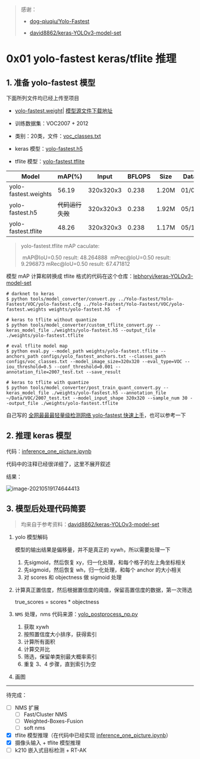 > 感谢：
>
> - [dog-qiuqiu/Yolo-Fastest](https://github.com/dog-qiuqiu/Yolo-Fastest)
>
> - [david8862/keras-YOLOv3-model-set](https://github.com/david8862/keras-YOLOv3-model-set)

# 0x01 yolo-fastest keras/tflite 推理

## 1. 准备 yolo-fastest 模型

下面所列文件均已经上传至项目

- [yolo-fastest.weight](./model/yolo-fastest.weight)| [模型源文件下载地址](https://github.com/dog-qiuqiu/Yolo-Fastest/tree/v0.1/Yolo-Fastest/VOC)

- 训练数据集：VOC2007 + 2012

- 类别：20类，文件：[voc_classes.txt](./configs/voc_classes.txt)
- keras 模型：[yolo-fastest.h5](./model/yolo-fastest.h5)
- tflite 模型：[yolo-fastest.tflite](model/yolo-fastest.tflite)

| Model                | mAP(%)           | Input     | BFLOPS | Size  | Data  |
| -------------------- | ---------------- | --------- | ------ | ----- | ----- |
| yolo-fastest.weights | 56.19            | 320x320x3 | 0.238  | 1.20M | 01/09 |
| yolo-fastest.h5      | ~~代码运行失败~~ | 320x320x3 | 0.238  | 1.92M | 05/19 |
| yolo-fastest.tflite  | 48.26            | 320x320x3 | 0.238  | 1.17M | 05/19 |

> yolo-fastest.tflite mAP caculate:
>
> ​	mAP@IoU=0.50 result: 48.264888
> ​	mPrec@IoU=0.50 result: 9.296873
> ​	mRec@IoU=0.50 result: 67.471812

模型 mAP 计算和转换成 tflite 格式的代码在这个仓库：[lebhoryi/keras-YOLOv3-model-set](https://github.com/Lebhoryi/keras-YOLOv3-model-set)

```shell
# darknet to keras
$ python tools/model_converter/convert.py ../Yolo-Fastest/Yolo-Fastest/VOC/yolo-fastest.cfg ../Yolo-Fastest/Yolo-Fastest/VOC/yolo-fastest.weights weights/yolo-fastest.h5  -f

# keras to tflite without quantize
$ python tools/model_converter/custom_tflite_convert.py --keras_model_file ./weights/yolo-fastest.h5 --output_file ./weights/yolo-fastest.tflite

# eval tflite model map
$ python eval.py --model_path weights/yolo-fastest.tflite --anchors_path configs/yolo_fastest_anchors.txt --classes_path configs/voc_classes.txt --model_image_size=320x320 --eval_type=VOC --iou_threshold=0.5 --conf_threshold=0.001 --annotation_file=2007_test.txt --save_result

# keras to tflite with quantize
$ python tools/model_converter/post_train_quant_convert.py --keras_model_file ./weights/yolo-fastest.h5 --annotation_file ~/Data/VOC/2007_test.txt --model_input_shape 320x320 --sample_num 30 --output_file ./weights/yolo-fastest.tflite
```

自己写的 [全网最最最轻量级检测网络 yolo-fastest 快速上手](https://blog.csdn.net/weixin_37598106/article/details/112544854)，也可以参考一下

## 2. 推理 keras 模型

代码：[inference_one_picture.ipynb](./inference_one_picture.ipynb)

代码中的注释已经很详细了，这里不展开叙述

结果：

![image-20210519174644413](https://gitee.com/lebhoryi/PicGoPictureBed/raw/master/img/20210519174706.png)

## 3. 模型后处理代码简要

> 均来自于参考资料：[david8862/keras-YOLOv3-model-set](https://github.com/david8862/keras-YOLOv3-model-set)

1. yolo 模型解码

   模型的输出结果是偏移量，并不是真正的 xywh，所以需要处理一下

   1. 先sigmoid，然后恢复 xy，归一化处理，和每个格子的左上角坐标相关
   2. 先sigmoid，然后恢复 wh，归一化处理，和每个 anchor 的大小相关
   3. 对 scores 和 objectness 做 sigmoid 处理

2. 计算真正置信度，然后根据置信度的阈值，保留高置信度的数据，第一次筛选

   true_scores = scores * objectness

3. `NMS` 处理，nms 代码来源：[yolo_postprocess_np.py](https://github.com/david8862/keras-YOLOv3-model-set/blob/master/common/yolo_postprocess_np.py)

   1. 获取 xywh
   2. 按照置信度大小排序，获得索引
   3. 计算所有面积
   4. 计算交并比
   5. 筛选，保留单类别最大概率索引
   6. 重复 3、4 步骤，直到索引为空

4. 画图

---

待完成：

- [ ] NMS 扩展
  - [ ] Fast/Cluster NMS
  - [ ] Weighted-Boxes-Fusion
  - [ ] soft nms

- [x] tflite 模型推理（在代码中已经实现 [inference_one_picture.ipynb](./inference_one_picture.ipynb)）
- [x] 摄像头输入 + tflite 模型推理
- [ ] k210 嵌入式目标检测 + RT-AK